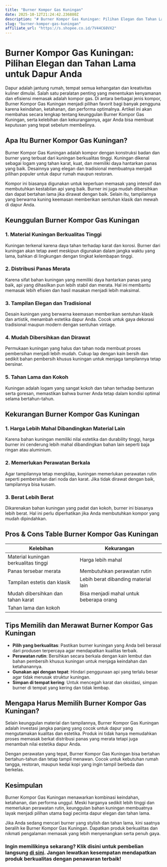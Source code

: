 ```yaml
---
title: "Burner Kompor Gas Kuningan"
date: 2025-10-12T21:24:42.236880Z
description: "# Burner Kompor Gas Kuningan: Pilihan Elegan dan Tahan Lama untuk Dapur Anda..."
slug: "burner-kompor-gas-kuningan"
affiliate_url: "https://s.shopee.co.id/7V44C68VX2"
---
```

# Burner Kompor Gas Kuningan: Pilihan Elegan dan Tahan Lama untuk Dapur Anda

Dapur adalah jantung rumah, tempat semua kehangatan dan kreativitas kuliner dimulai. Salah satu peralatan penting yang menentukan kenyamanan dan efisiensi memasak adalah kompor gas. Di antara berbagai jenis kompor, Burner Kompor Gas Kuningan menjadi pilihan favorit bagi banyak pengguna karena keindahan, ketahanan, dan performa optimalnya. Artikel ini akan membahas secara lengkap tentang keunggulan Burner Kompor Gas Kuningan, serta kelebihan dan kekurangannya, agar Anda bisa membuat keputusan yang tepat sebelum membelinya.

## Apa Itu Burner Kompor Gas Kuningan?

Burner Kompor Gas Kuningan adalah kompor dengan konstruksi badan dan burner yang terbuat dari kuningan berkualitas tinggi. Kuningan dikenal sebagai logam yang tahan karat, kuat, dan memiliki daya hantarkan panas yang baik. Desainnya yang elegan dan tradisional membuatnya menjadi pilihan populer untuk dapur rumah maupun restoran.

Kompor ini biasanya digunakan untuk keperluan memasak yang intensif dan membutuhkan kestabilan api yang baik. Burner ini juga mudah dibersihkan dan dapat bertahan lama jika dirawat dengan baik. Selain itu, tampilannya yang berwarna kuning keemasan memberikan sentuhan klasik dan mewah di dapur Anda.

## Keunggulan Burner Kompor Gas Kuningan

### 1. Material Kuningan Berkualitas Tinggi

Kuningan terkenal karena daya tahan terhadap karat dan korosi. Burner dari kuningan akan tetap awet meskipun digunakan dalam jangka waktu yang lama, bahkan di lingkungan dengan tingkat kelembapan tinggi.

### 2. Distribusi Panas Merata

Karena sifat bahan kuningan yang memiliki daya hantarkan panas yang baik, api yang dihasilkan pun lebih stabil dan merata. Hal ini membantu memasak lebih efisien dan hasil masakan menjadi lebih maksimal.

### 3. Tampilan Elegan dan Tradisional

Desain kuningan yang berwarna keemasan memberikan sentuhan klasik dan artistik, menambah estetika dapur Anda. Cocok untuk gaya dekorasi tradisional maupun modern dengan sentuhan vintage.

### 4. Mudah Dibersihkan dan Dirawat

Permukaan kuningan yang halus dan tahan noda membuat proses pembersihan menjadi lebih mudah. Cukup lap dengan kain bersih dan sedikit bahan pembersih khusus kuningan untuk menjaga tampilannya tetap bersinar.

### 5. Tahan Lama dan Kokoh

Kuningan adalah logam yang sangat kokoh dan tahan terhadap benturan serta goresan, memastikan bahwa burner Anda tetap dalam kondisi optimal selama bertahun-tahun.

## Kekurangan Burner Kompor Gas Kuningan

### 1. Harga Lebih Mahal Dibandingkan Material Lain

Karena bahan kuningan memiliki nilai estetika dan durability tinggi, harga burner ini cenderung lebih mahal dibandingkan bahan lain seperti baja ringan atau aluminium.

### 2. Memerlukan Perawatan Berkala

Agar tampilannya tetap mengkilap, kuningan memerlukan perawatan rutin seperti pembersihan dari noda dan karat. Jika tidak dirawat dengan baik, tampilannya bisa kusam.

### 3. Berat Lebih Berat

Dikarenakan bahan kuningan yang padat dan kokoh, burner ini biasanya lebih berat. Hal ini perlu diperhatikan jika Anda membutuhkan kompor yang mudah dipindahkan.

## Pros & Cons Table Burner Kompor Gas Kuningan

| Kelebihan                                        | Kekurangan                                  |
|---------------------------------------------------|----------------------------------------------|
| Material kuningan berkualitas tinggi              | Harga lebih mahal                          |
| Panas tersebar merata                              | Membutuhkan perawatan rutin                |
| Tampilan estetis dan klasik                        | Lebih berat dibanding material lain       |
| Mudah dibersihkan dan tahan karat                 | Bisa menjadi mahal untuk beberapa orang  |
| Tahan lama dan kokoh                              |                                              |

## Tips Memilih dan Merawat Burner Kompor Gas Kuningan

- **Pilih yang berkualitas**: Pastikan burner kuningan yang Anda beli berasal dari produsen terpercaya agar mendapatkan kualitas terbaik.
- **Perawatan rutin**: Bersihkan secara berkala dengan kain lembut dan bahan pembersih khusus kuningan untuk menjaga keindahan dan ketahanannya.
- **Gunakan api dengan tepat**: Hindari penggunaan api yang terlalu besar agar tidak merusak struktur kuningan.
- **Simpan di tempat kering**: Untuk mencegah karat dan oksidasi, simpan burner di tempat yang kering dan tidak lembap.

## Mengapa Harus Memilih Burner Kompor Gas Kuningan?

Selain keunggulan material dan tampilannya, Burner Kompor Gas Kuningan adalah investasi jangka panjang yang cocok untuk dapur yang mengutamakan kualitas dan estetika. Produk ini tidak hanya memudahkan proses memasak berkat distribusi panas yang merata tetapi juga menambah nilai estetika dapur Anda.

Dengan perawatan yang tepat, Burner Kompor Gas Kuningan bisa bertahan bertahun-tahun dan tetap tampil menawan. Cocok untuk kebutuhan rumah tangga, restoran, maupun kedai kopi yang ingin tampil berbeda dan berkelas.

## Kesimpulan

Burner Kompor Gas Kuningan menawarkan kombinasi keindahan, ketahanan, dan performa unggul. Meski harganya sedikit lebih tinggi dan memerlukan perawatan rutin, keunggulan bahan kuningan membuatnya layak menjadi pilihan utama bagi pecinta dapur elegan dan tahan lama.

Jika Anda sedang mencari burner yang stylish dan tahan lama, kini saatnya beralih ke Burner Kompor Gas Kuningan. Dapatkan produk berkualitas dan nikmati pengalaman memasak yang lebih menyenangkan serta penuh gaya.

### Ingin memilikinya sekarang? Klik disini untuk pembelian langsung [di sini](https://s.shopee.co.id/7V44C68VX2). Jangan lewatkan kesempatan mendapatkan produk berkualitas dengan penawaran terbaik!